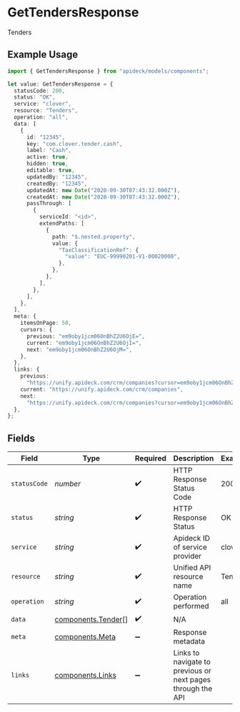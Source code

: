# GetTendersResponse

Tenders

## Example Usage

```typescript
import { GetTendersResponse } from "apideck/models/components";

let value: GetTendersResponse = {
  statusCode: 200,
  status: "OK",
  service: "clover",
  resource: "Tenders",
  operation: "all",
  data: [
    {
      id: "12345",
      key: "com.clover.tender.cash",
      label: "Cash",
      active: true,
      hidden: true,
      editable: true,
      updatedBy: "12345",
      createdBy: "12345",
      updatedAt: new Date("2020-09-30T07:43:32.000Z"),
      createdAt: new Date("2020-09-30T07:43:32.000Z"),
      passThrough: [
        {
          serviceId: "<id>",
          extendPaths: [
            {
              path: "$.nested.property",
              value: {
                "TaxClassificationRef": {
                  "value": "EUC-99990201-V1-00020000",
                },
              },
            },
          ],
        },
      ],
    },
  ],
  meta: {
    itemsOnPage: 50,
    cursors: {
      previous: "em9oby1jcm06OnBhZ2U6OjE=",
      current: "em9oby1jcm06OnBhZ2U6OjI=",
      next: "em9oby1jcm06OnBhZ2U6OjM=",
    },
  },
  links: {
    previous:
      "https://unify.apideck.com/crm/companies?cursor=em9oby1jcm06OnBhZ2U6OjE%3D",
    current: "https://unify.apideck.com/crm/companies",
    next:
      "https://unify.apideck.com/crm/companies?cursor=em9oby1jcm06OnBhZ2U6OjM",
  },
};
```

## Fields

| Field                                                       | Type                                                        | Required                                                    | Description                                                 | Example                                                     |
| ----------------------------------------------------------- | ----------------------------------------------------------- | ----------------------------------------------------------- | ----------------------------------------------------------- | ----------------------------------------------------------- |
| `statusCode`                                                | *number*                                                    | :heavy_check_mark:                                          | HTTP Response Status Code                                   | 200                                                         |
| `status`                                                    | *string*                                                    | :heavy_check_mark:                                          | HTTP Response Status                                        | OK                                                          |
| `service`                                                   | *string*                                                    | :heavy_check_mark:                                          | Apideck ID of service provider                              | clover                                                      |
| `resource`                                                  | *string*                                                    | :heavy_check_mark:                                          | Unified API resource name                                   | Tenders                                                     |
| `operation`                                                 | *string*                                                    | :heavy_check_mark:                                          | Operation performed                                         | all                                                         |
| `data`                                                      | [components.Tender](../../models/components/tender.md)[]    | :heavy_check_mark:                                          | N/A                                                         |                                                             |
| `meta`                                                      | [components.Meta](../../models/components/meta.md)          | :heavy_minus_sign:                                          | Response metadata                                           |                                                             |
| `links`                                                     | [components.Links](../../models/components/links.md)        | :heavy_minus_sign:                                          | Links to navigate to previous or next pages through the API |                                                             |